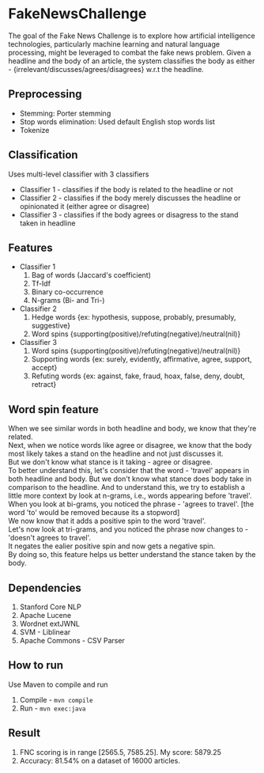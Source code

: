 # FakeNewsChallenge
The goal of the Fake News Challenge is to explore how artificial intelligence technologies, particularly machine learning and natural language processing, might be leveraged to combat the fake news problem. Given a headline and the body of an article, the system classifies the body as either - {irrelevant/discusses/agrees/disagrees} w.r.t the headline.
## Preprocessing
- Stemming: Porter stemming
- Stop words elimination: Used default English stop words list
- Tokenize
## Classification
Uses multi-level classifier with 3 classifiers
- Classifier 1 - classifies if the body is related to the headline or not
- Classifier 2 - classifies if the body merely discusses the headline or opinionated it (either agree or disagree)
- Classifier 3 - classifies if the body agrees or disagress to the stand taken in headline
## Features
- Classifier 1
    1. Bag of words (Jaccard's coefficient)
    2. Tf-Idf
    3. Binary co-occurrence
    4. N-grams (Bi- and Tri-)
- Classifier 2
    1. Hedge words {ex: hypothesis, suppose, probably, presumably, suggestive}
    2. Word spins {supporting(positive)/refuting(negative)/neutral(nil)}
- Classifier 3
    1. Word spins {supporting(positive)/refuting(negative)/neutral(nil)}
    2. Supporting words {ex: surely, evidently, affirmative, agree, support, accept}
    2. Refuting words {ex: against, fake, fraud, hoax, false, deny, doubt, retract}
## Word spin feature
When we see similar words in both headline and body, we know that they're related.</br>
Next, when we notice words like agree or disagree, we know that the body most likely takes a stand on the headline and not just discusses it.</br>
But we don't know what stance is it taking - agree or disagree.</br>
To better understand this, let's consider that the word - 'travel' appears in both headline and body. But we don't know what stance does body take in comparison to the headline. And to understand this, we try to establish a little more context by look at n-grams, i.e., words appearing before 'travel'.</br>
When you look at bi-grams, you noticed the phrase - 'agrees to travel'. [the word 'to' would be removed because its a stopword]</br>
We now know that it adds a positive spin to the word 'travel'.</br>
Let's now look at tri-grams, and you noticed the phrase now changes to - 'doesn't agrees to travel'.</br>
It negates the ealier positive spin and now gets a negative spin.</br>
By doing so, this feature helps us better understand the stance taken by the body.</br>

## Dependencies
1. Stanford Core NLP
2. Apache Lucene
3. Wordnet extJWNL
4. SVM - Liblinear
5. Apache Commons - CSV Parser
## How to run
Use Maven to compile and run
1. Compile - `mvn compile`
2. Run - `mvn exec:java`
## Result
1. FNC scoring is in range [2565.5, 7585.25]. My score: 5879.25
2. Accuracy: 81.54% on a dataset of 16000 articles.
